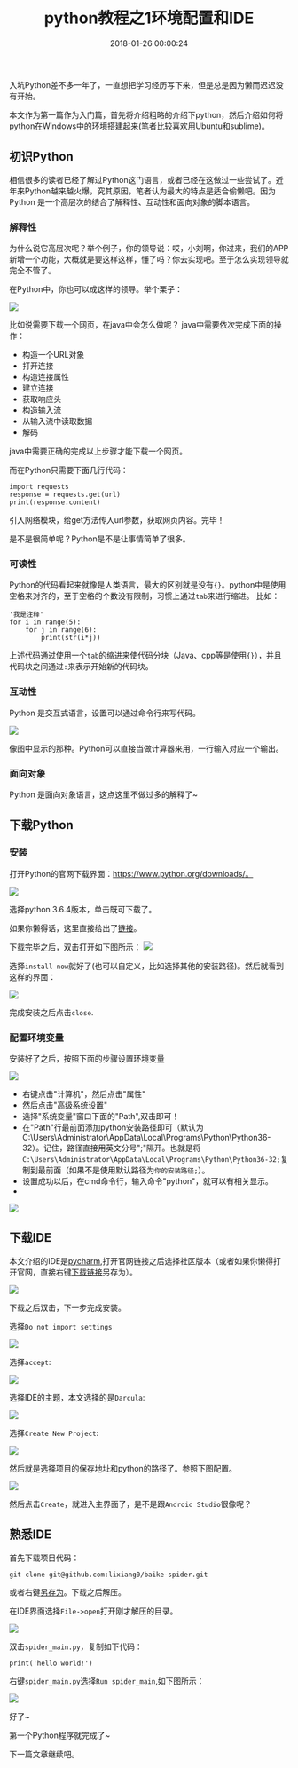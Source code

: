 ﻿---
title: "python教程之1环境配置和IDE"
category: other
layout: post
tags: [other,python]
date: '2018-01-26 00:00:24'
---

入坑Python差不多一年了，一直想把学习经历写下来，但是总是因为懒而迟迟没有开始。

本文作为第一篇作为入门篇，首先将介绍粗略的介绍下python，然后介绍如何将python在Windows中的环境搭建起来(笔者比较喜欢用Ubuntu和sublime)。

## 初识Python

相信很多的读者已经了解过Python这门语言，或者已经在这做过一些尝试了。近年来Python越来越火爆，究其原因，笔者认为最大的特点是适合偷懒吧。因为Python 是一个高层次的结合了解释性、互动性和面向对象的脚本语言。


### 解释性
为什么说它高层次呢？举个例子，你的领导说：哎，小刘啊，你过来，我们的APP新增一个功能，大概就是要这样这样，懂了吗？你去实现吧。至于怎么实现领导就完全不管了。

在Python中，你也可以成这样的领导。举个栗子：

![](/imgs/python-1-1.png)


比如说需要下载一个网页，在java中会怎么做呢？
java中需要依次完成下面的操作：

- 构造一个URL对象
- 打开连接
- 构造连接属性
- 建立连接
- 获取响应头
- 构造输入流
- 从输入流中读取数据
- 解码

java中需要正确的完成以上步骤才能下载一个网页。

而在Python只需要下面几行代码：

```
import requests
response = requests.get(url)
print(response.content)
```
引入网络模块，给get方法传入url参数，获取网页内容。完毕！

是不是很简单呢？Python是不是让事情简单了很多。


### 可读性

Python的代码看起来就像是人类语言，最大的区别就是没有```{}```。python中是使用空格来对齐的，至于空格的个数没有限制，习惯上通过```tab```来进行缩进。
比如：
```
'我是注释'
for i in range(5):
    for j in range(6):
        print(str(i*j))
```
上述代码通过使用一个```tab```的缩进来使代码分块（Java、cpp等是使用```{}```），并且代码块之间通过```:```来表示开始新的代码块。

### 互动性

Python 是交互式语言，设置可以通过命令行来写代码。

![](/imgs/python-1-7.png)

像图中显示的那种。Python可以直接当做计算器来用，一行输入对应一个输出。
### 面向对象

Python 是面向对象语言，这点这里不做过多的解释了~


## 下载Python

### 安装
打开Python的官网下载界面：https://www.python.org/downloads/。

![](/imgs/python-1-2.png)

选择python 3.6.4版本，单击既可下载了。

如果你懒得话，这里直接给出了[链接](https://www.python.org/ftp/python/3.6.4/python-3.6.4.exe
)。

下载完毕之后，双击打开如下图所示：
![](/imgs/python-1-3.png)

选择```install now```就好了(也可以自定义，比如选择其他的安装路径)。然后就看到这样的界面：

![](/imgs/python-1-4.png)

完成安装之后点击```close```.

### 配置环境变量
安装好了之后，按照下面的步骤设置环境变量

![](/imgs/python-1-5.png)

- 右键点击"计算机"，然后点击"属性"
- 然后点击"高级系统设置"
- 选择"系统变量"窗口下面的"Path",双击即可！
- 在"Path"行最前面添加python安装路径即可（默认为C:\Users\Administrator\AppData\Local\Programs\Python\Python36-32）。记住，路径直接用英文分号";"隔开。也就是将```C:\Users\Administrator\AppData\Local\Programs\Python\Python36-32;```复制到最前面（如果不是使用默认路径为```你的安装路径;```）。
- 设置成功以后，在cmd命令行，输入命令"python"，就可以有相关显示。
- 
![](/imgs/python-1-6.png)

## 下载IDE

本文介绍的IDE是[pycharm](https://www.jetbrains.com/pycharm/download/),打开官网链接之后选择社区版本（或者如果你懒得打开官网，直接右键[下载链接](https://download.jetbrains.8686c.com/python/pycharm-community-2017.3.3.exe)另存为）。

![](/imgs/python-1-8.png)


下载之后双击，下一步完成安装。

选择```Do not import settings```

![](/imgs/python-1-9.png)

选择```accept```:

![](/imgs/python-1-10.png)

选择IDE的主题，本文选择的是```Darcula```:

![](/imgs/python-1-11.png)

选择```Create New Project```:

![](/imgs/python-1-12.png)

然后就是选择项目的保存地址和python的路径了。参照下图配置。

![](/imgs/python-1-13.png)

然后点击```Create```，就进入主界面了，是不是跟```Android Studio```很像呢？

## 熟悉IDE

首先下载项目代码：
```
git clone git@github.com:lixiang0/baike-spider.git

```
或者右键[另存为](https://codeload.github.com/lixiang0/baike-spider/zip/master)。下载之后解压。

在IDE界面选择```File->open```打开刚才解压的目录。

![](/imgs/python-1-14.png)


双击```spider_main.py```，复制如下代码：

```
print('hello world!')
```

右键```spider_main.py```选择```Run spider_main```,如下图所示：

![](/imgs/python-1-16.png)

好了~

第一个Python程序就完成了~

下一篇文章继续吧。


